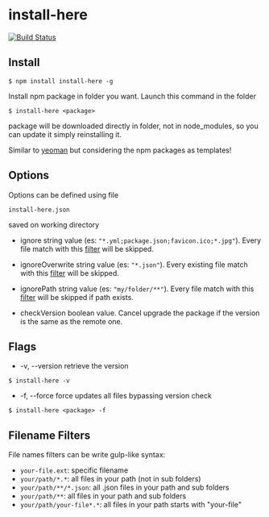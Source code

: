 # install-here
[![Build Status](https://travis-ci.org/leolmi/install-here.svg)](https://travis-ci.org/leolmi/install-here)

## Install
```
$ npm install install-here -g
``` 

Install npm package in folder you want. Launch this command in the folder 
```
$ install-here <package>
```
package will be downloaded directly in folder, not in node_modules, 
so you can update it simply reinstalling it.

Similar to [yeoman](http://yeoman.io/) but considering the npm packages as templates!

## Options
Options can be defined using file
```
install-here.json
```
saved on working directory

- ignore
string value (es: `"*.yml;package.json;favicon.ico;*.jpg"`).
Every file match with this [filter](#filename-filters) will be skipped.

- ignoreOverwrite
string value (es: `"*.json"`).
Every existing file match with this [filter](#filename-filters) will be skipped.

- ignorePath
string value (es: `"my/folder/**"`).
Every file match with this [filter](#filename-filters) will be skipped if path exists.

- checkVersion
boolean value.
Cancel upgrade the package if the version is the same as the remote one.

## Flags

- -v, --version
retrieve the version
```
$ install-here -v
```

- -f, --force
force updates all files bypassing version check
```
$ install-here <package> -f
```

## Filename Filters

File names filters can be write gulp-like syntax:
- `your-file.ext`: specific filename
- `your/path/*.*`: all files in your path (not in sub folders)
- `your/path/**/*.json`: all .json files in your path and sub folders
- `your/path/**`: all files in your path and sub folders
- `your/path/your-file*.*`: all files in your path starts with "your-file"  